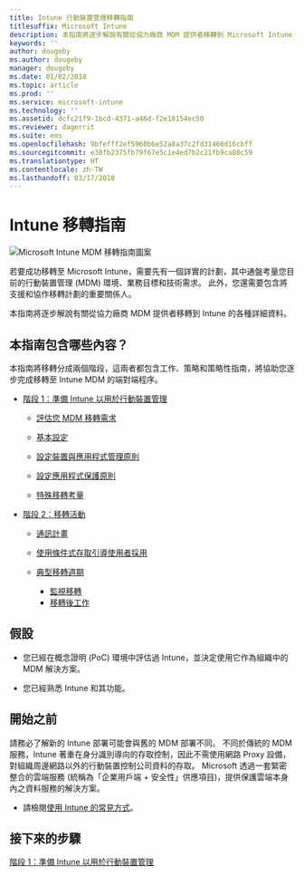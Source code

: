 ```yaml
---
title: Intune 行動裝置管理移轉指南
titlesuffix: Microsoft Intune
description: 本指南將逐步解說有關從協力廠商 MDM 提供者移轉到 Microsoft Intune 的各種詳細資料。
keywords: ''
author: dougeby
ms.author: dougeby
manager: dougeby
ms.date: 01/02/2018
ms.topic: article
ms.prod: ''
ms.service: microsoft-intune
ms.technology: ''
ms.assetid: dcfc21f9-1bcd-4371-a46d-f2e18154ec50
ms.reviewer: dagerrit
ms.suite: ems
ms.openlocfilehash: 9bfefff2ef5960b6e52a8a37c2fd31466d16cbff
ms.sourcegitcommit: e30fb2375fb79f67e5c1e4ed7b2c21fb9ca80c59
ms.translationtype: HT
ms.contentlocale: zh-TW
ms.lasthandoff: 03/17/2018
---
```

# <a name="intune-migration-guide"></a>Intune 移轉指南

![Microsoft Intune MDM 移轉指南圖案](./media/MDM-migration-guide-art.PNG)

若要成功移轉至 Microsoft Intune，需要先有一個詳實的計劃，其中通盤考量您目前的行動裝置管理 (MDM) 環境、業務目標和技術需求。 此外，您還需要包含將支援和協作移轉計劃的重要關係人。

本指南將逐步解說有關從協力廠商 MDM 提供者移轉到 Intune 的各種詳細資料。

## <a name="whats-included-in-this-guide"></a>本指南包含哪些內容？

本指南將移轉分成兩個階段，這兩者都包含工作、策略和策略性指南，將協助您逐步完成移轉至 Intune MDM 的端對端程序。

-   [階段 1：準備 Intune 以用於行動裝置管理](migration-guide-prepare.md)

    -   [評估您 MDM 移轉需求](migration-guide-prepare.md#assess-mdm-requirements)

    -   [基本設定](migration-guide-setup.md)

    -   [設定裝置與應用程式管理原則](migration-guide-configure-policies.md)

    -   [設定應用程式保護原則](migration-guide-app-protection-policies.md)

    -   [特殊移轉考量](migration-guide-considerations.md)

-   [階段 2：移轉活動](migration-guide-campaign.md)

    -   [通訊計畫](migration-guide-communication-plan.md)

    -   [使用條件式存取引導使用者採用](migration-guide-drive-adoption.md)

    -   [典型移轉週期](migration-guide-cycle.md)
        -   [監視移轉](migration-guide-cycle.md#monitoring-migration)
        -   [移轉後工作](migration-guide-cycle.md#post-migration)

## <a name="assumptions"></a>假設

-   您已經在概念證明 (PoC) 環境中評估過 Intune，並決定使用它作為組織中的 MDM 解決方案。

-   您已經熟悉 Intune 和其功能。

## <a name="before-you-begin"></a>開始之前

請務必了解新的 Intune 部署可能會與舊的 MDM 部署不同。 不同於傳統的 MDM 服務，Intune 著重在身分識別導向的存取控制，因此不需使用網路 Proxy 設備，對組織周邊網路以外的行動裝置控制公司資料的存取。 Microsoft 透過一套緊密整合的雲端服務 (統稱為「企業用戶端 + 安全性」供應項目)，提供保護雲端本身內之資料服務的解決方案。

-   請檢閱[使用 Intune 的常見方式](common-scenarios.md)。

## <a name="next-steps"></a>接下來的步驟

[階段 1：準備 Intune 以用於行動裝置管理](migration-guide-prepare.md)

